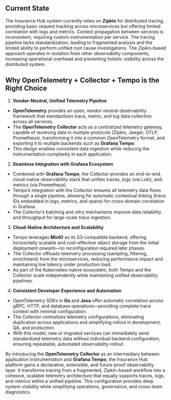 ## Current State

The Insurance Hub system currently relies on **Zipkin** for distributed tracing, providing basic
request tracking across microservices but offering limited correlation with logs and metrics.
Context propagation between services is inconsistent, requiring custom instrumentation per service.
The tracing pipeline lacks standardization, leading to fragmented analysis and the limited ability to
perform unified root cause investigations. The Zipkin-based approach operates in isolation from
other observability components, increasing operational overhead and preventing holistic visibility
across the distributed system.

## Why OpenTelemetry + Collector + Tempo is the Right Choice

1. **Vendor-Neutral, Unified Telemetry Pipeline**

- **OpenTelemetry** provides an open, vendor-neutral observability framework that standardizes
  trace, metric, and log data collection across all services.
- The **OpenTelemetry Collector** acts as a centralized telemetry gateway, capable of receiving data
  in multiple protocols (Zipkin, Jaeger, OTLP, Prometheus), transforming it into a common
  OpenTelemetry format, and exporting it to multiple backends such as **Grafana Tempo**.
- This design enables consistent data ingestion while reducing the instrumentation complexity in
  each application.

2. **Seamless Integration with Grafana Ecosystem**

- Combined with **Grafana Tempo**, the Collector provides an end-to-end, cloud-native observability
  stack that unifies traces, logs (via Loki), and metrics (via Prometheus).
- Tempo’s integration with the Collector ensures all telemetry data flows through a single pipeline,
  allowing for automatic contextual linking (trace IDs embedded in logs, metrics, and spans) for
  cross-domain correlation in Grafana.
- The Collector’s batching and retry mechanisms improve data reliability and throughput for
  large-scale trace ingestion.

3. **Cloud-Native Architecture and Scalability**

- Tempo leverages **MinIO** as its S3-compatible backend, offering horizontally scalable and
  cost-effective object storage from the initial deployment onward—no reconfiguration required later
  phases.
- The Collector offloads telemetry processing (sampling, filtering, enrichment) from the
  microservices, reducing performance impact and maintaining low latency under production load.
- As part of the Kubernetes-native ecosystem, both Tempo and the Collector scale independently while
  maintaining unified observability pipelines.

4. **Consistent Developer Experience and Automation**

- OpenTelemetry SDKs in **Go** and **Java** offer automatic correlation across gRPC, HTTP, and
  database operations—providing complete trace context with minimal configuration.
- The Collector centralizes telemetry configurations, eliminating duplication across applications
  and simplifying rollout in development, QA, and production.
- With this model, new or migrated services can immediately send standardized telemetry data without
  individual backend configuration, ensuring repeatable, automated observability rollout.

By introducing the **OpenTelemetry Collector** as an intermediary between application
instrumentation and **Grafana Tempo**, the Insurance Hub platform gains a declarative, extensible,
and future-proof observability layer. It transforms tracing from a fragmented, Zipkin-based workflow
into a cohesive, scalable telemetry architecture that equally supports traces, logs, and metrics
within a unified pipeline. This configuration provides deep system visibility while simplifying
operations, governance, and cross-team diagnostics.
